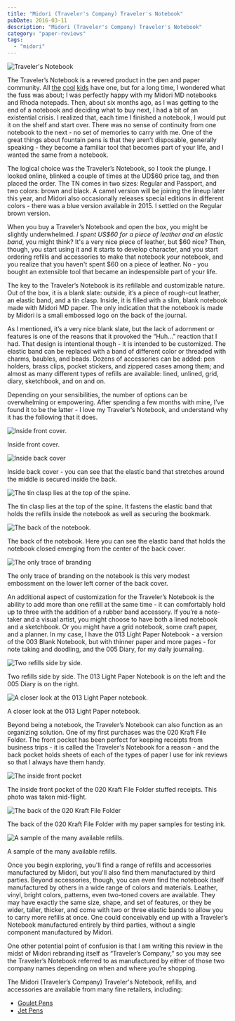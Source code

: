 ```yaml
---
title: "Midori (Traveler's Company) Traveler's Notebook"
pubDate: 2016-03-11
description: "Midori (Traveler's Company) Traveler's Notebook"
category: "paper-reviews"
tags:
  - "midori"
---
```


![Traveler's Notebook](travelers-notebook.jpg)

The Traveler’s Notebook is a revered product in the pen and paper community. All [the](http://scription.typepad.com/blog/) [cool](http://www.leighreyes.com/) [kids](http://www.penaddict.com/blog/2015/3/2/midori-travelers-notebook-passport-review) have one, but for a long time, I wondered what the fuss was about; I was perfectly happy with my Midori MD notebooks and Rhoda notepads. Then, about six months ago, as I was getting to the end of a notebook and deciding what to buy next, I had a bit of an existential crisis. I realized that, each time I finished a notebook, I would put it on the shelf and start over. There was no sense of continuity from one notebook to the next - no set of memories to carry with me. One of the great things about fountain pens is that they aren’t disposable, generally speaking - they become a familiar tool that becomes part of your life, and I wanted the same from a notebook.

The logical choice was the Traveler’s Notebook, so I took the plunge. I looked online, blinked a couple of times at the UD$60 price tag, and then placed the order. The TN comes in two sizes: Regular and Passport, and two colors: brown and black. A camel version will be joining the lineup later this year, and Midori also occasionally releases special editions in different colors - there was a blue version available in 2015. I settled on the Regular brown version.

When you buy a Traveler’s Notebook and open the box, you might be slightly underwhelmed. _I spent US$60 for a piece of leather and an elastic band_, you might think? It's a very nice piece of leather, but $60 nice? Then, though, you start using it and it starts to develop character, and you start ordering refills and accessories to make that notebook _your_ notebook, and you realize that you haven't spent $60 on a piece of leather. No - you bought an extensible tool that became an indespensible part of your life.

The key to the Traveler’s Notebook is its refillable and customizable nature. Out of the box, it is a blank slate: outside, it’s a piece of rough-cut leather, an elastic band, and a tin clasp. Inside, it is filled with a slim, blank notebook made with Midori MD paper. The only indication that the notebook is made by Midori is a small embossed logo on the back of the journal.

As I mentioned, it’s a very nice blank slate, but the lack of adornment or features is one of the reasons that it provoked the “Huh...” reaction that I had. That design is intentional though - it is intended to be customized. The elastic band can be replaced with a band of different color or threaded with charms, baubles, and beads. Dozens of accessories can be added: pen holders, brass clips, pocket stickers, and zippered cases among them; and almost as many different types of refills are available: lined, unlined, grid, diary, sketchbook, and on and on.

Depending on your sensibilities, the number of options can be overwhelming or empowering. After spending a few months with mine, I’ve found it to be the latter - I love my Traveler’s Notebook, and understand why it has the following that it does.

![Inside front cover.](notebook2.jpg)

Inside front cover.

![Inside back cover](notebook3.jpg)

Inside back cover - you can see that the elastic band that stretches around the middle is secured inside the back.

![The tin clasp lies at the top of the spine.](notebook4.jpg)

The tin clasp lies at the top of the spine. It fastens the elastic band that holds the refills inside the notebook as well as securing the bookmark.

![The back of the notebook.](notebook5.jpg)

The back of the notebook. Here you can see the elastic band that holds the notebook closed emerging from the center of the back cover.

![The only trace of branding](notebook6.jpg)

The only trace of branding on the notebook is this very modest embossment on the lower left corner of the back cover.

An additional aspect of customization for the Traveler’s Notebook is the ability to add more than one refill at the same time - it can comfortably hold up to three with the addition of a rubber band accessory. If you’re a note-taker and a visual artist, you might choose to have both a lined notebook and a sketchbook. Or you might have a grid notebook, some craft paper, and a planner. In my case, I have the 013 Light Paper Notebook - a version of the 003 Blank Notebook, but with thinner paper and more pages - for note taking and doodling, and the 005 Diary, for my daily journaling.

![Two refills side by side.](notebook7.jpg)

Two refills side by side. The 013 Light Paper Notebook is on the left and the 005 Diary is on the right.

![A closer look at the 013 Light Paper notebook.](notebook8.jpg)

A closer look at the 013 Light Paper notebook.

Beyond being a notebook, the Traveler’s Notebook can also function as an organizing solution. One of my first purchases was the 020 Kraft File Folder. The front pocket has been perfect for keeping receipts from business trips - it is called the Traveler's Notebook for a reason - and the back pocket holds sheets of each of the types of paper I use for ink reviews so that I always have them handy.

![The inside front pocket](notebook9.jpeg)

The inside front pocket of the 020 Kraft File Folder stuffed receipts. This photo was taken mid-flight.

![The back of the 020 Kraft File Folder](notebook10.jpeg)

The back of the 020 Kraft File Folder with my paper samples for testing ink.

![A sample of the many available refills.](refills.jpeg)

A sample of the many available refills.

Once you begin exploring, you'll find a range of refills and accessories manufactured by Midori, but you'll also find them manufactured by third parties. Beyond accessories, though, you can even find the notebook itself manufactured by others in a wide range of colors and materials. Leather, vinyl, bright colors, patterns, even two-toned covers are available. They may have exactly the same size, shape, and set of features, or they be wider, taller, thicker, and come with two or three elastic bands to allow you to carry more refills at once. One could conceivably end up with a Traveler’s Notebook manufactured entirely by third parties, without a single component manufactured by Midori.

One other potential point of confusion is that I am writing this review in the midst of Midori rebranding itself as “Traveler’s Company,” so you may see the Traveler’s Notebook referred to as manufactured by either of those two company names depending on when and where you’re shopping.

The Midori (Traveler’s Company) Traveler's Notebook, refills, and accessories are available from many fine retailers, including:

- [Goulet Pens](http://www.gouletpens.com/tn13715006/p/TN13715006)
- [Jet Pens](http://www.jetpens.com/Midori-Traveler-s-Notebook-Starter-Kit-Regular-Size-Brown-Leather/pd/13623)
